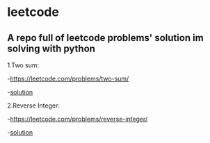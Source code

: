 # leetcode
## A repo full of leetcode problems' solution im solving with python
1.Two sum: 

  -https://leetcode.com/problems/two-sum/
  
  -[solution](https://github.com/codyowl/leetcode/blob/master/add_two_numbers.py)
  
2.Reverse Integer:

  -https://leetcode.com/problems/reverse-integer/

  -[solution](https://github.com/codyowl/leetcode/blob/master/reverse_integer.py.py)  
  
  
